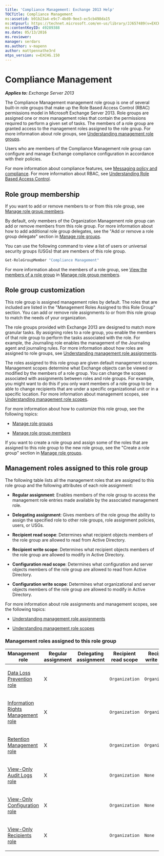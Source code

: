 ```yaml
---
title: 'Compliance Management: Exchange 2013 Help'
TOCTitle: Compliance Management
ms:assetid: b91b23a4-e9c7-4bd0-9ee3-ec5cb498da15
ms:mtpsurl: https://technet.microsoft.com/en-us/library/JJ657489(v=EXCHG.150)
ms:contentKeyID: 49289388
ms.date: 05/13/2016
ms.reviewer: 
manager: serdars
ms.author: v-mapenn
author: mattpennathe3rd
mtps_version: v=EXCHG.150
---
```


# Compliance Management

_**Applies to:** Exchange Server 2013_

The Compliance Management management role group is one of several built-in role groups that make up the Role Based Access Control (RBAC) permissions model in Microsoft Exchange Server 2013. Role groups are assigned one or more management roles that contain the permissions required to perform a given set of tasks. The members of a role group are granted access to the management roles assigned to the role group. For more information about role groups, see [Understanding management role groups](understanding-management-role-groups-exchange-2013-help.md).

Users who are members of the Compliance Management role group can configure and manage Exchange compliance configuration in accordance with their policies.

For more information about compliance features, see [Messaging policy and compliance](messaging-policy-and-compliance-exchange-2013-help.md). For more information about RBAC, see [Understanding Role Based Access Control](understanding-role-based-access-control-exchange-2013-help.md).

## Role group membership

If you want to add or remove members to or from this role group, see [Manage role group members](manage-role-group-members-exchange-2013-help.md).

By default, only members of the Organization Management role group can add or remove members from this role group. For more information about how to add additional role group delegates, see the "Add or remove a role group delegate" section in [Manage role groups](manage-role-groups-exchange-2013-help.md).

You can use the following command to view a list of users or universal security groups (USGs) that are members of this role group.

```powershell
Get-RoleGroupMember "Compliance Management"
```

For more information about the members of a role group, see [View the members of a role group](manage-role-group-members-exchange-2013-help.md) in [Manage role group members](manage-role-group-members-exchange-2013-help.md).

## Role group customization

This role group is assigned management roles by default. The roles that are included are listed in the "Management Roles Assigned to this Role Group" section. You can add or remove role assignments to or from this role group to match the needs of your organization.

The role groups provided with Exchange 2013 are designed to match more granular tasks. By assigning roles to a role group, you enable the members of that role group to perform the tasks associated with the role. For example, the Journaling role enables the management of the Journaling agent and journaling rules. For more information about how roles are assigned to role groups, see [Understanding management role assignments](understanding-management-role-assignments-exchange-2013-help.md).

The roles assigned to this role group are given default management scopes. Management scopes determine what Exchange objects can be viewed or modified by the members of a role group. You can change the scopes associated with assignments between roles and role groups. For example, you might want to do this if you only want members of a role group to be able to change recipients that are under a specific organizational unit or in a specific location. For more information about management scopes, see [Understanding management role scopes](understanding-management-role-scopes-exchange-2013-help.md).

For more information about how to customize this role group, see the following topics:

  - [Manage role groups](manage-role-groups-exchange-2013-help.md)

  - [Manage role group members](manage-role-group-members-exchange-2013-help.md)

If you want to create a role group and assign some of the roles that are assigned to this role group to the new role group, see the "Create a role group" section in [Manage role groups](manage-role-groups-exchange-2013-help.md).

## Management roles assigned to this role group

The following table lists all the management roles that are assigned to this role group and the following attributes of each role assignment:

  - **Regular assignment**: Enables members of the role group to access the management role entries made available by the associated management role.

  - **Delegating assignment**: Gives members of the role group the ability to assign the specified role to other role groups, role assignment policies, users, or USGs.

  - **Recipient read scope**: Determines what recipient objects members of the role group are allowed to read from Active Directory.

  - **Recipient write scope**: Determines what recipient objects members of the role group are allowed to modify in Active Directory.

  - **Configuration read scope**: Determines what configuration and server objects members of the role group are allowed to read from Active Directory.

  - **Configuration write scope**: Determines what organizational and server objects members of the role group are allowed to modify in Active Directory.

For more information about role assignments and management scopes, see the following topics:

  - [Understanding management role assignments](understanding-management-role-assignments-exchange-2013-help.md)

  - [Understanding management role scopes](understanding-management-role-scopes-exchange-2013-help.md)

### Management roles assigned to this role group

<table style="width:100%;">
<colgroup>
<col style="width: 14%" />
<col style="width: 14%" />
<col style="width: 14%" />
<col style="width: 14%" />
<col style="width: 14%" />
<col style="width: 14%" />
<col style="width: 14%" />
</colgroup>
<thead>
<tr class="header">
<th>Management role</th>
<th>Regular assignment</th>
<th>Delegating assignment</th>
<th>Recipient read scope</th>
<th>Recipient write scope</th>
<th>Configuration read scope</th>
<th>Configuration write scope</th>
</tr>
</thead>
<tbody>
<tr class="odd">
<td><p><a href="data-loss-prevention-role-exchange-2013-help.md">Data Loss Prevention role</a></p></td>
<td><p>X</p></td>
<td><p> </p></td>
<td><p><code>Organization</code></p></td>
<td><p><code>Organization</code></p></td>
<td><p><code>OrganizationConfig</code></p></td>
<td><p><code>OrganizationConfig</code></p></td>
</tr>
<tr class="even">
<td><p><a href="information-rights-management-role-exchange-2013-help.md">Information Rights Management role</a></p></td>
<td><p>X</p></td>
<td><p> </p></td>
<td><p><code>Organization</code></p></td>
<td><p><code>Organization</code></p></td>
<td><p><code>OrganizationConfig</code></p></td>
<td><p><code>OrganizationConfig</code></p></td>
</tr>
<tr class="odd">
<td><p><a href="retention-management-role-exchange-2013-help.md">Retention Management role</a></p></td>
<td><p>X</p></td>
<td><p> </p></td>
<td><p><code>Organization</code></p></td>
<td><p><code>Organization</code></p></td>
<td><p><code>OrganizationConfig</code></p></td>
<td><p><code>OrganizationConfig</code></p></td>
</tr>
<tr class="even">
<td><p><a href="view-only-audit-logs-role-exchange-2013-help.md">View-Only Audit Logs role</a></p></td>
<td><p>X</p></td>
<td><p> </p></td>
<td><p><code>Organization</code></p></td>
<td><p><code>None</code></p></td>
<td><p><code>OrganizationConfig</code></p></td>
<td><p><code>None</code></p></td>
</tr>
<tr class="odd">
<td><p><a href="view-only-configuration-role-exchange-2013-help.md">View-Only Configuration role</a></p></td>
<td><p>X</p></td>
<td><p> </p></td>
<td><p><code>Organization</code></p></td>
<td><p><code>None</code></p></td>
<td><p><code>OrganizationConfig</code></p></td>
<td><p><code>None</code></p></td>
</tr>
<tr class="even">
<td><p><a href="view-only-recipients-role-exchange-2013-help.md">View-Only Recipients role</a></p></td>
<td><p>X</p></td>
<td><p> </p></td>
<td><p><code>Organization</code></p></td>
<td><p><code>None</code></p></td>
<td><p><code>OrganizationConfig</code></p></td>
<td><p><code>None</code></p></td>
</tr>
</tbody>
</table>
